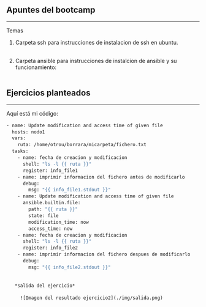 ## Apuntes del bootcamp
***

Temas

1. Carpeta ssh para instrucciones de instalacion de ssh en ubuntu.<br><br>

2. Carpeta ansible para instrucciones de instalcion de ansible y su funcionamiento: <br><br>


## Ejercicios planteados
***
Aquí está mi código:

```bash
- name: Update modification and access time of given file
  hosts: nodo1
  vars:
    ruta: /home/otrou/borrara/micarpeta/fichero.txt
  tasks:
    - name: fecha de creacion y modificacion
      shell: "ls -l {{ ruta }}"
      register: info_file1
    - name: imprimir informacion del fichero antes de modificarlo
      debug:
        msg: "{{ info_file1.stdout }}"
    - name: Update modification and access time of given file
      ansible.builtin.file:
        path: "{{ ruta }}"
        state: file
        modification_time: now
        access_time: now
    - name: fecha de creacion y modificacion
      shell: "ls -l {{ ruta }}"
      register: info_file2
    - name: imprimir informacion del fichero despues de modificarlo
      debug:
        msg: "{{ info_file2.stdout }}"
        
```
        
       *salida del ejercicio*
       
         ![Imagen del resultado ejercicio2](./img/salida.png)
        

